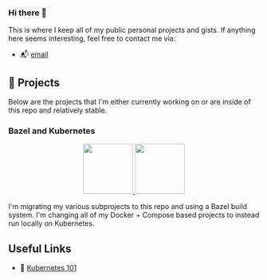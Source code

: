 ### Hi there 👋
This is where I keep all of my public personal projects and gists. If anything here seems interesting, feel free to contact me via:

- 📬 [email](mailto:georgefogle@hey.com)

## 🧰 Projects
Below are the projects that I'm either currently working on or are inside of this repo and relatively stable.

### Bazel and Kubernetes

<div align="center">
  <a href="https://bazel.build">
    <img width="100px" height="auto" src="https://bazel.build/images/bazel-icon.svg" />
  </a>
  <a href="https://kubernetes.io">
    <img width="100px" height="auto" src="https://kubernetes.io/images/favicon.png" />
  </a>
  <br>
</div>

I'm migrating my various subprojects to this repo and using a Bazel build system. I'm changing all of my Docker + Compose based projects to instead run locally on Kubernetes.

<!--

### 🔋 **fmono**
a Fastify monorepo template project with a batteries-included setup. The goal is to create a web + api monorepo that ideally hundreds - even thousands - of developers could work in without all the negative connotations that come along with the word "monorepo" like slow review cycles, excessive storage size, etc.

The server uses the Fastify [plugin system](https://www.fastify.io/docs/latest/Plugins/) which is similar to Rails [engines](https://guides.rubyonrails.org/engines.html) to encapsulate sections of an application: home, login, search etc.

The client-side is inspired by other tooling - and even uses some of - [wmr](https://github.com/preactjs/wmr), [snowpack](https://github.com/snowpackjs/snowpack) etc. to take advantage of [Import Maps](https://github.com/WICG/import-maps) and eliminate alot of the tooling around setting up "modern" web applications; while still providing a production pipeline with tools like [esbuild](https://github.com/evanw/esbuild) for efficient bundling, minification etc. if that's something your application requires.


**gfogle/gfogle** is a ✨ _special_ ✨ repository because its `README.md` (this file) appears on your GitHub profile.

Here are some ideas to get you started:

- 🔭 I’m currently working on ...
- 🌱 I’m currently learning ...
- 👯 I’m looking to collaborate on ...
- 🤔 I’m looking for help with ...
- 💬 Ask me about ...
- 📫 How to reach me: ...
- 😄 Pronouns: ...
- ⚡ Fun fact: ...
-->

## Useful Links

- 🎥 [Kubernetes 101](https://www.youtube.com/watch?v=s_o8dwzRlu4)
